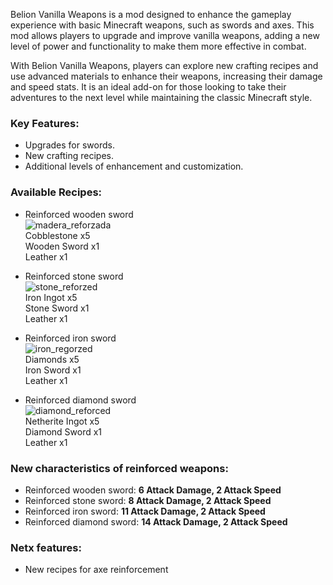 Belion Vanilla Weapons is a mod designed to enhance the gameplay experience with basic Minecraft weapons, such as swords and axes. This mod allows players to upgrade and improve vanilla weapons, adding a new level of power and functionality to make them more effective in combat.

With Belion Vanilla Weapons, players can explore new crafting recipes and use advanced materials to enhance their weapons, increasing their damage and speed stats. It is an ideal add-on for those looking to take their adventures to the next level while maintaining the classic Minecraft style.

### Key Features:
- Upgrades for swords.
- New crafting recipes.
- Additional levels of enhancement and customization.

### Available Recipes:
- Reinforced wooden sword<br/>
    ![madera_reforzada](https://github.com/user-attachments/assets/95b8c00c-3b46-450e-96a3-d330c5da4666)<br/>
    Cobblestone x5<br/>
    Wooden Sword x1<br/>
    Leather x1<br/>
  
- Reinforced stone sword<br/>
    ![stone_reforzed](https://github.com/user-attachments/assets/dd5264f7-587e-4042-a4ab-465e4d27137b)<br/>
    Iron Ingot x5<br/>
    Stone Sword x1<br/>
    Leather x1<br/>
  
- Reinforced iron sword<br/>
    ![iron_regorzed](https://github.com/user-attachments/assets/af7ad7f9-2ed7-413c-9415-e0d6ce625b7e)<br/>
    Diamonds x5<br/>
    Iron Sword x1<br/>
    Leather x1<br/>
  
- Reinforced diamond sword<br/>
    ![diamond_reforced](https://github.com/user-attachments/assets/c8e8d67e-0764-4765-8944-d13453b0eb64)<br/>
    Netherite Ingot x5<br/>
    Diamond Sword x1<br/>
    Leather x1<br/>
  
### New characteristics of reinforced weapons:

- Reinforced wooden sword: **6 Attack Damage, 2 Attack Speed**
- Reinforced stone sword: **8 Attack Damage, 2 Attack Speed**
- Reinforced iron sword: **11 Attack Damage, 2 Attack Speed**
- Reinforced diamond sword: **14 Attack Damage, 2 Attack Speed**


### Netx features:
- New recipes for axe reinforcement